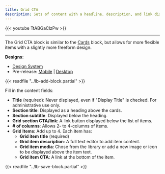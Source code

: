 ```yaml
---
title: Grid CTA
description: Sets of content with a headline, description, and link displayed in 2 to 4-item wide rows, with the option to include icons or images.
---
```


{{< youtube TtABGaClzPw >}}

-----

The Grid CTA block is similar to the [Cards](../cards) block, but allows for more flexible items with a slightly more freeform design. 

**Designs:**
- [Design System](<../../../../../../assets/img/designs/lb-ui-kit/Grid Content.jpg>)
- Pre-release: [Mobile](<../../../../../../assets/img/designs/lb/Grid Content Mobile.png>) | [Desktop](<../../../../../../assets/img/designs/lb/Grid Content Desktop.png>)

{{< readfile "../lb-add-block.partial" >}}

Fill in the content fields:

- **Title** (required): Never displayed, even if "Display Title" is checked. For administrative use only.
- **Section title**: Displayed as a heading above the cards.
- **Section subtitle**: Displayed below the heading.
- **Grid section CTA/link**: A link button displayed below the list of items.
- **# of columns**: Allows 2- to 4-columns of items.
- **Grid Items**: Add up to 4. Each item has:
  - **Grid item title** (required)
  - **Grid item description**: A full text editor to add item content.
  - **Grid item media**: Chose from the library or add a new image or icon to be displayed above the item text.
  - **Grid item CTA**: A link at the bottom of the item.

{{< readfile "../lb-save-block.partial" >}}